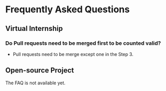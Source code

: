 # Frequently Asked Questions

## Virtual Internship

### Do Pull requests need to be merged first to be counted valid?
* Pull requests need to be merge except one in the Step 3.

## Open-source Project

The FAQ is not available yet.

